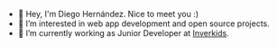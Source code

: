 - 👋 Hey, I'm Diego Hernández. Nice to meet you :)
- 👀 I’m interested in web app development and open source projects.
- 🌱 I’m currently working as Junior Developer at [Inverkids](https://inverkids.mx).

<!---
diegohh0411/diegohh0411 is a ✨ special ✨ repository because its `README.md` (this file) appears on your GitHub profile.
You can click the Preview link to take a look at your changes.
--->
